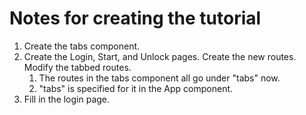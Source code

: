 # Notes for creating the tutorial

1. Create the tabs component.
1. Create the Login, Start, and Unlock pages. Create the new routes. Modify the tabbed routes.
   1. The routes in the tabs component all go under "tabs" now.
   1. "tabs" is specified for it in the App component.
1. Fill in the login page.

